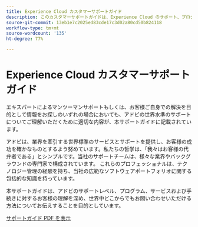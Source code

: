 ```yaml
---
title: Experience Cloud カスタマーサポートガイド
description: このカスタマーサポートガイドは、Experience Cloud のサポート、プログラム、サービス、手順について知るのに役立ちます。また、世界各地でのアクセス方法についても説明しています。
source-git-commit: 13eb1e7c2025ed83cde17c3d02a80cd50b824118
workflow-type: tm+mt
source-wordcount: '135'
ht-degree: 77%

---
```


# Experience Cloud カスタマーサポートガイド

エキスパートによるマンツーマンサポートもしくは、お客様ご自身での解決を目的として情報をお探しのいずれの場合においても、アドビの世界水準のサポートについてご理解いただくために適切な内容が、本サポートガイドに記載されています。

アドビは、業界を牽引する世界標準のサービスとサポートを提供し、お客様の成功を確かなものとするよう努めています。私たちの哲学は、「我々はお客様の代弁者である」とシンプルです。当社のサポートチームは、様々な業界やバックグラウンドの専門家で構成されています。 これらのプロフェッショナルは、テクノロジー管理の経験を持ち、当社の広範なソフトウェアポートフォリオに関する包括的な知識を持っています。

本サポートガイドは、アドビのサポートレベル、プログラム、サービスおよび手続きに対するお客様の理解を深め、世界中どこからでもお問い合わせいただける方法についてお伝えすることを目的としています。

[サポートガイド PDF を表示](assets/ExperienceCloudCustomerSupportGuide.pdf)
